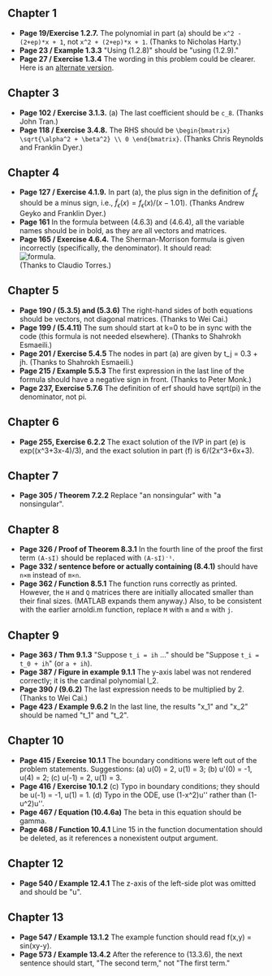 ## Chapter 1
* **Page 19/Exercise 1.2.7.** The polynomial in part (a) should be `x^2 - (2+ep)*x + 1`, not `x^2 + (2+ep)*x + 1`. (Thanks to Nicholas Harty.)
* **Page 23 / Example 1.3.3** "Using (1.2.8)" should be "using (1.2.9)."
* **Page 27 / Exercise 1.3.4** The wording in this problem could be clearer. Here is an [alternate version](alt134.pdf).

## Chapter 3
* **Page 102 / Exercise 3.1.3.** (a) The last coefficient should be `c_8`. (Thanks John Tran.)
* **Page 118 / Exercise 3.4.8.** The RHS should be `\begin{bmatrix} \sqrt{\alpha^2 + \beta^2} \\ 0 \end{bmatrix}`. (Thanks Chris Reynolds and Franklin Dyer.)

## Chapter 4
* **Page 127 / Exercise 4.1.9.** In part (a), the plus sign in the definition of $\tilde{f}_\epsilon$ should be a minus sign, i.e., $\tilde{f}_\epsilon(x) = f_\epsilon(x)/(x-1.01)$. (Thanks Andrew Geyko and Franklin Dyer.)
* **Page 161** In the formula between (4.6.3) and (4.6.4), all the variable names should be in bold, as they are all vectors and matrices.
* **Page 165 / Exercise 4.6.4.** The Sherman-Morrison formula is given incorrectly (specifically, the denominator). It should read:  
![formula](Sherman-Morrison.svg).  
(Thanks to Claudio Torres.)

## Chapter 5
* **Page 190 / (5.3.5) and (5.3.6)** The right-hand sides of both equations should be vectors, not diagonal matrices. (Thanks to Wei Cai.) 
* **Page 199 / (5.4.11)** The sum should start at k=0 to be in sync with the code (this formula is not needed elsewhere). (Thanks to Shahrokh Esmaeili.)
* **Page 201 / Exercise 5.4.5** The nodes in part (a) are given by t_j = 0.3 + jh. (Thanks to Shahrokh Esmaeili.)
* **Page 215 / Example 5.5.3** The first expression in the last line of the formula should have a negative sign in front. (Thanks to Peter Monk.) 
* **Page 237, Exercise 5.7.6** The definition of erf should have sqrt(pi) in the denominator, not pi.

## Chapter 6
* **Page 255, Exercise 6.2.2** The exact solution of the IVP in part (e) is exp((x^3+3x-4)/3), and the exact solution in part (f) is 6/(2x^3+6x+3).

## Chapter 7
* **Page 305 / Theorem 7.2.2** Replace "an nonsingular" with "a nonsingular".

## Chapter 8
* **Page 326 / Proof of Theorem 8.3.1** In the fourth line of the proof the first term `(A-sI)` should be replaced with `(A-sI)⁻¹`.
* **Page 332 / sentence before or actually containing (8.4.1)** should have `n×m` instead of `m×n`.
* **Page 362 / Function 8.5.1** The function runs correctly as printed. However, the `H` and `Q` matrices there are initially allocated smaller than their final sizes. (MATLAB expands them anyway.) Also, to be consistent with the earlier arnoldi.m function, replace `M` with `m` and `m` with `j`. 

## Chapter 9
* **Page 363 / Thm 9.1.3** "Suppose `t_i = ih` ..." should be "Suppose `t_i = t_0 + ih`" (or `a + ih`).
* **Page 387 / Figure in example 9.1.1** The y-axis label was not rendered correctly; it is the cardinal polynomial l_2.
* **Page 390 / (9.6.2)** The last expression needs to be multiplied by 2. (Thanks to Wei Cai.) 
* **Page 423 / Example 9.6.2** In the last line, the results "x_1" and "x_2" should be named "t_1" and "t_2". 

## Chapter 10
* **Page 415 / Exercise 10.1.1** The boundary conditions were left out of the problem statements. Suggestions: (a) u(0) = 2, u(1) = 3; (b) u'(0) = -1, u(4) = 2; (c) u(-1) = 2, u(1) = 3.
* **Page 416 / Exercise 10.1.2** (c) Typo in boundary conditions; they should be u(-1) = -1, u(1) = 1. (d) Typo in the ODE, use (1-x^2)u'' rather than (1-u^2)u''. 
* **Page 467 / Equation (10.4.6a)** The beta in this equation should be gamma. 
* **Page 468 / Function 10.4.1** Line 15 in the function documentation should be deleted, as it references a nonexistent output argument. 

## Chapter 12 
* **Page 540 / Example 12.4.1** The z-axis of the left-side plot was omitted and should be "u". 

## Chapter 13
* **Page 547 / Example 13.1.2** The example function should read f(x,y) = sin(xy-y).
* **Page 573 / Example 13.4.2** After the reference to (13.3.6), the next sentence should start, "The second term," not "The first term." 
